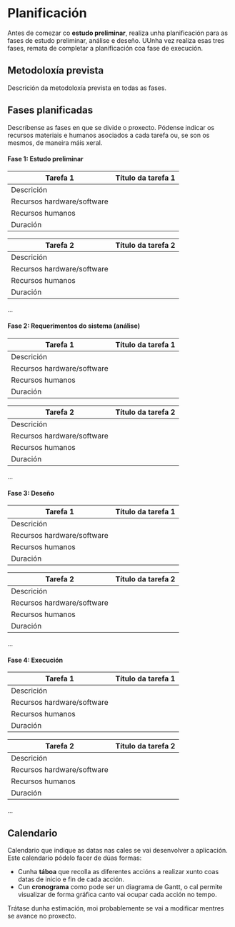 # Planificación

Antes de comezar co **estudo preliminar**, realiza unha planificación para as fases de estudo preliminar, análise e deseño. UUnha vez realiza esas tres fases, remata de completar a planificación coa fase de execución.

## Metodoloxía prevista
Descrición da metodoloxía prevista en todas as fases.

## Fases planificadas

Descríbense as fases en que se divide o proxecto.
Pódense indicar os recursos materiais e humanos asociados a cada tarefa ou, se son os mesmos, de maneira máis xeral.

#### Fase 1: Estudo preliminar

Tarefa 1|Título da tarefa 1
-|-
Descrición| 
Recursos hardware/software| 
Recursos humanos|
Duración| 

Tarefa 2|Título da tarefa 2
-|-
Descrición| 
Recursos hardware/software| 
Recursos humanos|
Duración| 

...

#### Fase 2: Requerimentos do sistema (análise)

Tarefa 1|Título da tarefa 1
-|-
Descrición| 
Recursos hardware/software| 
Recursos humanos|
Duración| 

Tarefa 2|Título da tarefa 2
-|-
Descrición| 
Recursos hardware/software| 
Recursos humanos|
Duración| 

...

#### Fase 3: Deseño

Tarefa 1|Título da tarefa 1
-|-
Descrición| 
Recursos hardware/software| 
Recursos humanos|
Duración| 

Tarefa 2|Título da tarefa 2
-|-
Descrición| 
Recursos hardware/software| 
Recursos humanos|
Duración| 

...


#### Fase 4: Execución

Tarefa 1|Título da tarefa 1
-|-
Descrición| 
Recursos hardware/software| 
Recursos humanos|
Duración| 

Tarefa 2|Título da tarefa 2
-|-
Descrición| 
Recursos hardware/software| 
Recursos humanos|
Duración| 

...


## Calendario
Calendario que indique as datas nas cales se vai desenvolver a aplicación. Este calendario pódelo facer de dúas formas:

- Cunha **táboa** que recolla as diferentes accións a realizar xunto coas datas de inicio e fin de cada acción.
- Cun **cronograma** como pode ser un diagrama de Gantt, o cal permite visualizar de forma gráfica canto vai ocupar cada acción no tempo.

Trátase dunha estimación, moi probablemente se vai a modificar mentres se avance no proxecto.
